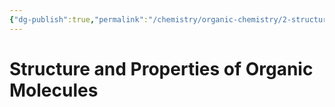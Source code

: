 ```yaml
---
{"dg-publish":true,"permalink":"/chemistry/organic-chemistry/2-structure-and-properties-of-organic-molecules/","dgHomeLink":true,"dgPassFrontmatter":true}
---
```


# Structure and Properties of Organic Molecules
```toc
```